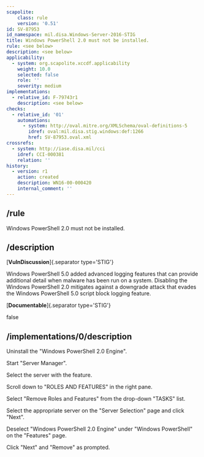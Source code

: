 ```yaml
---
scapolite:
    class: rule
    version: '0.51'
id: SV-87953
id_namespace: mil.disa.Windows-Server-2016-STIG
title: Windows PowerShell 2.0 must not be installed.
rule: <see below>
description: <see below>
applicability:
  - system: org.scapolite.xccdf.applicability
    weight: 10.0
    selected: false
    role: ''
    severity: medium
implementations:
  - relative_id: F-79743r1
    description: <see below>
checks:
  - relative_id: '01'
    automations:
      - system: http://oval.mitre.org/XMLSchema/oval-definitions-5
        idref: oval:mil.disa.stig.windows:def:1266
        href: SV-87953.oval.xml
crossrefs:
  - system: http://iase.disa.mil/cci
    idref: CCI-000381
    relation: ''
history:
  - version: r1
    action: created
    description: WN16-00-000420
    internal_comment: ''
---
```



## /rule

Windows PowerShell 2.0 must not be installed.

## /description

[**VulnDiscussion**]{.separator type='STIG'}

Windows PowerShell 5.0 added advanced logging features that can provide additional detail when malware has been run on a system. Disabling the Windows PowerShell 2.0 mitigates against a downgrade attack that evades the Windows PowerShell 5.0 script block logging feature.

[**Documentable**]{.separator type='STIG'}

false

## /implementations/0/description

Uninstall the "Windows PowerShell 2.0 Engine".

Start "Server Manager".

Select the server with the feature.

Scroll down to "ROLES AND FEATURES" in the right pane.

Select "Remove Roles and Features" from the drop-down "TASKS" list.

Select the appropriate server on the "Server Selection" page and click "Next".

Deselect "Windows PowerShell 2.0 Engine" under "Windows PowerShell" on the "Features" page.

Click "Next" and "Remove" as prompted.

